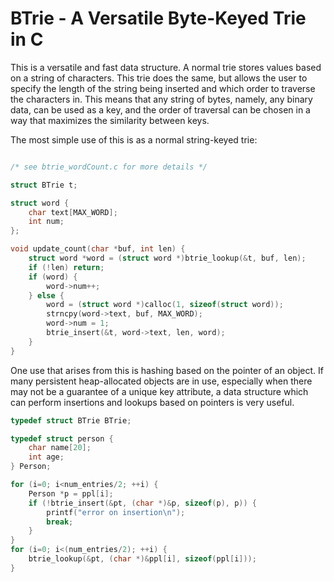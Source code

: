 BTrie - A Versatile Byte-Keyed Trie in C
========================================

This is a versatile and fast data structure. A normal trie stores values based on a string of characters. This trie does the same, but allows the user to specify the length of the string being inserted and which order to traverse the characters in. This means that any string of bytes, namely, any binary data, can be used as a key, and the order of traversal can be chosen in a way that maximizes the similarity between keys.

The most simple use of this is as a normal string-keyed trie:

```c

/* see btrie_wordCount.c for more details */

struct BTrie t;

struct word {
	char text[MAX_WORD];
	int num;
};

void update_count(char *buf, int len) {
	struct word *word = (struct word *)btrie_lookup(&t, buf, len);
	if (!len) return;
	if (word) {
		word->num++;
	} else {
		word = (struct word *)calloc(1, sizeof(struct word));
		strncpy(word->text, buf, MAX_WORD);
		word->num = 1;
		btrie_insert(&t, word->text, len, word);
	}
}

```

One use that arises from this is hashing based on the pointer of an object. If many persistent heap-allocated objects are in use, especially when there may not be a guarantee of a unique key attribute, a data structure which can perform insertions and lookups based on pointers is very useful.

```c
typedef struct BTrie BTrie;

typedef struct person {
    char name[20];
    int age;
} Person;

for (i=0; i<num_entries/2; ++i) {
    Person *p = ppl[i];
    if (!btrie_insert(&pt, (char *)&p, sizeof(p), p)) {
        printf("error on insertion\n");
        break;
    }
}
for (i=0; i<(num_entries/2); ++i) {
    btrie_lookup(&pt, (char *)&ppl[i], sizeof(ppl[i]));
}

```